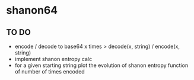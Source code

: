 # shanon64

## TO DO

- encode / decode to base64 x times > decode(x, string) / encode(x, string)
- implement shanon entropy calc
- for a given starting string plot the evolution of shanon entropy function of number of times encoded